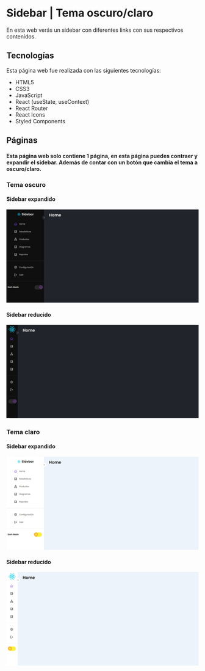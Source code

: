 # Sidebar | Tema oscuro/claro
En esta web verás un sidebar con diferentes links con sus respectivos contenidos.

## Tecnologías
Esta página web fue realizada con las siguientes tecnologías:
- HTML5
- CSS3
- JavaScript
- React (useState, useContext)
- React Router
- React Icons
- Styled Components

## Páginas
#### Esta página web solo contiene 1 página, en esta página puedes contraer y expandir el sidebar. Además de contar con un botón que cambia el tema a oscuro/claro.

### Tema oscuro
#### Sidebar expandido
![preview dark 1](src/assets/preview-dark-1.jpeg)
#### Sidebar reducido
![preview dark 2](src/assets/preview-dark-2.jpeg)

### Tema claro
#### Sidebar expandido
![preview light 1](src/assets/preview-light-1.jpeg)
#### Sidebar reducido
![preview light 2](src/assets/preview-light-2.jpeg)

